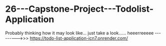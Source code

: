 # 26---Capstone-Project---Todolist-Application

Probably thinking how it may look like... just take a look......
heeerreeeee --------->>>  https://todo-list-application-icn7.onrender.com/
